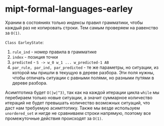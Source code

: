 # mipt-formal-languages-earley

Храним в состояниях только индексы правил грамматики, чтобы каждый раз не копировать строки. Тем самым проверяем на равенство за ```O(1)```. 
  
 
 ```Class EarleyState```:
 1) ```rule_ind``` - номер правила в грамматике
 2) ```index``` - позиция точки
 3) ```predicted``` - ```S -> w_0 w_1 ... w_predicted-1 AB```
 4) ```par_rule, par_ind, par_predicted``` - те же параметры, но ситуации, из которой мы пришли в текущую в дереве разбора. Эти поля нужны, чтобы отличать ситуации с равными полями, но разными путями в дереве разбора.
  
  
Асимптотика будет ```O(|w|^3)```, так как на каждой итерации цикла ```while``` мы перебираем только новые ситуации, а значит суммарное количество итераций не будет превышать количество возможных ситуаций, что даст нам требуемую асимптотику. Также мы везде используем ```unordered_set``` и нигде не сравниваем строки напрямую, поэтому все промежуточные действия происходят за ```O(1)```.
